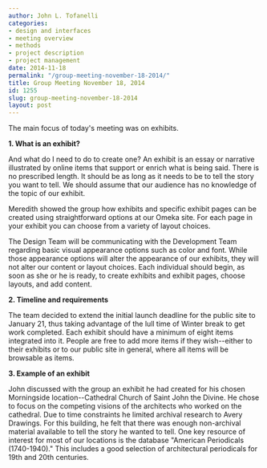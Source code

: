 ```yaml
---
author: John L. Tofanelli
categories:
- design and interfaces
- meeting overview
- methods
- project description
- project management
date: 2014-11-18
permalink: "/group-meeting-november-18-2014/"
title: Group Meeting November 18, 2014
id: 1255
slug: group-meeting-november-18-2014
layout: post
---
```

The main focus of today's meeting was on exhibits.

__1. What is an exhibit?__

And what do I need to do to create one? An exhibit is an essay or narrative illustrated
  by online items that support or enrich what is being said. There is no prescribed
  length. It should be as long as it needs to be to tell the story you want to tell.
  We should assume that our audience has no knowledge of the topic of our exhibit.

Meredith showed the group how exhibits and specific exhibit pages can be created
  using straightforward options at our Omeka site. For each page in your exhibit you
  can choose from a variety of layout choices.

The Design Team will be communicating
  with the Development Team regarding basic visual appearance options such as color
  and font. While those appearance options will alter the appearance of our exhibits,
  they will not alter our content or layout choices. Each individual should begin,
  as soon as she or he is ready, to create exhibits and exhibit pages, choose layouts,
  and add content.

__2. Timeline and requirements__

The team decided to extend the initial
  launch deadline for the public site to January 21, thus taking advantage of the
  lull time of Winter break to get work completed. Each exhibit should have a minimum
  of eight items integrated into it. People are free to add more items if they wish--either
  to their exhibits or to our public site in general, where all items will be browsable
  as items.

__3. Example of an exhibit__

John discussed with the group an exhibit he had
  created for his chosen Morningside location--Cathedral Church of Saint John the
  Divine. He chose to focus on the competing visions of the architects who worked
  on the cathedral. Due to time constraints he limited archival research to Avery
  Drawings. For this building, he felt that there was enough non-archival material
  available to tell the story he wanted to tell. One key resource of interest for
  most of our locations is the database "American Periodicals (1740-1940)." This
  includes a good selection of architectural periodicals for 19th and 20th centuries.
